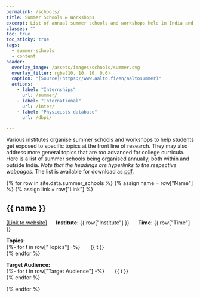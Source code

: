 ```yaml
---
permalink: /schools/
title: Summer Schools & Workshops
excerpt: List of annual summer schools and workshops held in India and abroad - links and details
classes: ""
toc: true
toc_sticky: true
tags:
  - summer-schools
  - content
header:
  overlay_image: /assets/images/schools/summer.svg
  overlay_filter: rgba(10, 10, 10, 0.6)
  caption: "[Source](https://www.aalto.fi/en/aaltosummer)"
  actions:
    - label: "Internships"
      url: /summer/
    - label: "International"
      url: /inter/
    - label: "Physicists database"
      url: /dbpi/

---
```


Various institutes organise summer schools and workshops to help students get exposed to specific topics at the front line of research. They may also address more general topics that are too advanced for college curricula. Here is a list of summer schools being organised annually, both within and outside India. _Note that the headings are hyperlinks to the respective webpages_. The list is available for download as [pdf](/_pages/summer.pdf/).

{% for row in site.data.summer_schools %}
{% assign name = row["Name"] %}
{% assign link = row["Link"] %}

## {{ name }}
<a href="{{ link }}">[Link to website]</a>&nbsp;&nbsp;&nbsp;&nbsp;&nbsp;&nbsp;**Institute**: {{ row["Institute"] }}&nbsp;&nbsp;&nbsp;&nbsp;&nbsp;&nbsp;**Time**: {{ row["Time"] }}

**Topics:**
<br>
{%- for t in row["Topics"] -%}
&nbsp;&nbsp;&nbsp;&nbsp;<i class="fas fa-angle-right"></i>&nbsp;&nbsp;{{ t }}<br>
{% endfor %}

**Target Audience:**
<br>
{%- for t in row["Target Audience"] -%}
&nbsp;&nbsp;&nbsp;&nbsp;<i class="fas fa-angle-right"></i>&nbsp;&nbsp;{{ t }}<br>
{% endfor %}

{% endfor %}
